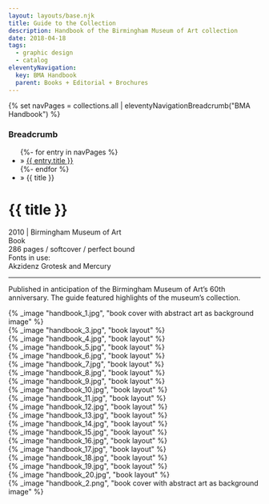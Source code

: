 ```yaml
---
layout: layouts/base.njk
title: Guide to the Collection
description: Handbook of the Birmingham Museum of Art collection
date: 2018-04-18
tags:
  - graphic design
  - catalog
eleventyNavigation:
  key: BMA Handbook
  parent: Books + Editorial + Brochures
---
```

{% set navPages = collections.all | eleventyNavigationBreadcrumb("BMA Handbook") %}
<div class="breadcrumb">
    <h3 class="visually-hidden">Breadcrumb</h3>
	<ul class="nav">
            {%- for entry in navPages %}
		<li class="nav-item"{% if entry.url == page.url %} class="active-breadcrumb"{% endif %}> » <a href="{{ entry.url }}">{{ entry.title }}</a></li>
  	    	{%- endfor %}
	    <li class="nav-item"><active-breadcrumb>» {{ title }}</active-breadcrumb></li>
	</ul>
</div>
<div class="container">
  <div class="row"></div>
	<div class="row">
		<div class="col-4 col-4-md col-4-lg">
            <h1>{{ title }}</h1>
			<figcaption>2010 | Birmingham Museum of Art</figcaption>
            <figcaption>Book</br>286 pages / softcover / perfect bound</figcaption>
            <figcaption>Fonts in use:</br>Akzidenz Grotesk and Mercury</figcaption>
			<hr>
		    	<p>Published in anticipation of the Birmingham Museum of Art’s 60th anniversary. The guide featured highlights of the museum’s collection.</p>
		</div>
		<div class="col"></div>
        <div class="col-6 col-6-md col-6-lg">{% _image "handbook_1.jpg", "book cover with abstract art as background image" %}</div>
	</div>
	<div class="row">
        <div class="col">{% _image "handbook_3.jpg", "book layout" %}</div>
        <div class="col">{% _image "handbook_4.jpg", "book layout" %}</div>
        <div class="col">{% _image "handbook_5.jpg", "book layout" %}</div>
	</div>
	<div class="row">
        <div class="col">{% _image "handbook_6.jpg", "book layout" %}</div>
        <div class="col">{% _image "handbook_7.jpg", "book layout" %}</div>
	</div>
	<div class="row">
        <div class="col">{% _image "handbook_8.jpg", "book layout" %}</div>
        <div class="col">{% _image "handbook_9.jpg", "book layout" %}</div>
        <div class="col">{% _image "handbook_10.jpg", "book layout" %}</div>
	</div>
	<div class="row">
        <div class="col">{% _image "handbook_11.jpg", "book layout" %}</div>
        <div class="col">{% _image "handbook_12.jpg", "book layout" %}</div>
	</div>
	<div class="row">
        <div class="col">{% _image "handbook_13.jpg", "book layout" %}</div>
        <div class="col">{% _image "handbook_14.jpg", "book layout" %}</div>
        <div class="col">{% _image "handbook_15.jpg", "book layout" %}</div>
	</div>
	<div class="row">
        <div class="col">{% _image "handbook_16.jpg", "book layout" %}</div>
        <div class="col">{% _image "handbook_17.jpg", "book layout" %}</div>
	</div>
	<div class="row">
        <div class="col">{% _image "handbook_18.jpg", "book layout" %}</div>
        <div class="col">{% _image "handbook_19.jpg", "book layout" %}</div>
        <div class="col">{% _image "handbook_20.jpg", "book layout" %}</div>
  	</div>
	<div class="row">
        <div class="col">{% _image "handbook_2.png", "book cover with abstract art as background image" %}</div>
	</div>
</div>